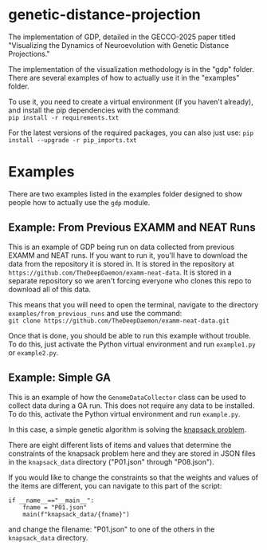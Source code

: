 # genetic-distance-projection
The implementation of GDP, detailed in the GECCO-2025 paper titled "Visualizing the Dynamics of Neuroevolution with Genetic Distance Projections."    

The implementation of the visualization methodology is in the "gdp" folder. There are several examples of how to actually use it in the "examples" folder.     

To use it, you need to create a virtual environment (if you haven't already), and install the pip dependencies with the command:    
`pip install -r requirements.txt`

For the latest versions of the required packages, you can also just use:
`pip install --upgrade -r pip_imports.txt`

# Examples  
There are two examples listed in the examples folder designed to show people how to actually use the `gdp` module.     

## Example: From Previous EXAMM and NEAT Runs
This is an example of GDP being run on data collected from previous EXAMM and NEAT runs. If you want to run it, you'll have to download the data from the repository it is stored in. It is stored in the repository at `https://github.com/TheDeepDaemon/examm-neat-data`. It is stored in a separate repository so we aren't forcing everyone who clones this repo to download all of this data.     

This means that you will need to open the terminal, navigate to the directory `examples/from_previous_runs` and use the command:    
`git clone https://github.com/TheDeepDaemon/examm-neat-data.git`    

Once that is done, you should be able to run this example without trouble. To do this, just activate the Python virtual environment and run `example1.py` or `example2.py`.   

## Example: Simple GA    
This is an example of how the `GenomeDataCollector` class can be used to collect data during a GA run. This does not require any data to be installed. To do this, activate the Python virtual environment and run `example.py`.

In this case, a simple genetic algorithm is solving the [knapsack problem](https://en.wikipedia.org/wiki/Knapsack_problem). 

There are eight different lists of items and values that determine the constraints of the knapsack problem here and they are stored in JSON files in the `knapsack_data` directory ("P01.json" through "P08.json"). 

If you would like to change the constraints so that the weights and values of the items are different, you can navigate to this part of the script:
```
if __name__=="__main__":  
    fname = "P01.json"  
    main(f"knapsack_data/{fname}")
```
and change the filename: "P01.json" to one of the others in the `knapsack_data` directory. 

